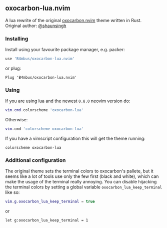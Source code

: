 ## oxocarbon-lua.nvim

A lua rewrite of the original [oxocarbon.nvim](https://github.com/shaunsingh/oxocarbon.nvim) theme written in Rust.  
Original author: [@shaunsingh](https://github.com/shaunsingh)

### Installing

Install using your favourite package manager, e.g. packer:
```lua
use 'B4mbus/oxocarbon-lua.nvim'
```
or plug:
```vim
Plug 'B4mbus/oxocarbon-lua.nvim'
```

### Using

If you are using lua and the newest `0.8.0` neovim version do:
```lua
vim.cmd.colorscheme 'oxocarbon-lua'
```
Otherwise:
```lua
vim.cmd 'colorscheme oxocarbon-lua'
```

If you have a vimscript configuration this will get the theme running:
```vim
colorscheme oxocarbon-lua
```

### Additional configuration

The original theme sets the terminal colors to oxocarbon's pallete, but it seems like a lot of tools use only the few first (black and white), which can make the usage of the terminal really annoying.
You can disable hijacking the terminal colors by setting a global variable `oxocarbon_lua_keep_terminal` like so:
```lua
vim.g.oxocarbon_lua_keep_terminal = true
```
or
```vim
let g:oxocarbon_lua_keep_terminal = 1
```
